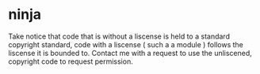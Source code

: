 # ninja
Take notice that code that is without a liscense is held to a standard copyright standard, code with a liscense ( such a a module ) follows the liscense it is bounded to. Contact me with a request to use the unliscened, copyright code to request permission.

